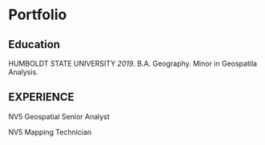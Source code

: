 # Portfolio

## Education
HUMBOLDT STATE UNIVERSITY *2019*.
B.A. Geography.
Minor in Geospatila Analysis.

## EXPERIENCE
NV5 Geospatial
Senior Analyst

NV5
Mapping Technician

